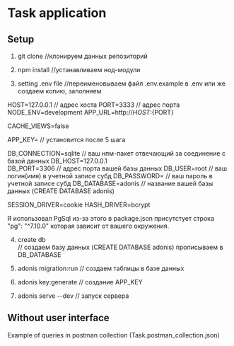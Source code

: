# Task application

## Setup

1. git clone 
//клонируем данных репозиторий

2. npm install
//устанавливаем нод-модули

3. setting .env file
//переименовываем файл .env.example в .env или же создаем копию, заполняем

HOST=127.0.0.1        // адрес хоста
PORT=3333             // адрес порта 
NODE_ENV=development
APP_URL=http://${HOST}:${PORT}

CACHE_VIEWS=false

APP_KEY=              // установится после 5 шага

DB_CONNECTION=sqlite  // ваш нпм-пакет отвечающий за соединение с базой данных
DB_HOST=127.0.0.1     
DB_PORT=3306          // адрес порта вашей базы данных
DB_USER=root          // ваш логин(имя) в учетной записе субд
DB_PASSWORD=          // ваш пароль в учетной записе субд
DB_DATABASE=adonis    // название вашей базы данных (CREATE DATABASE adonis)

SESSION_DRIVER=cookie
HASH_DRIVER=bcrypt

Я использовал PgSql из-за этого в package.json присутстует строка "pg": "^7.10.0" которая зависит от вашего окружения.

4. create db          
// создаем базу данных (CREATE DATABASE adonis) прописываем в DB_DATABASE

5. adonis migration:run
// создаем таблицы в базе данных

6. adonis key:generate
// создание APP_KEY

7. adonis serve --dev
// запуск сервера

## Without user interface 

Example of queries in postman collection (Task.postman_collection.json)
